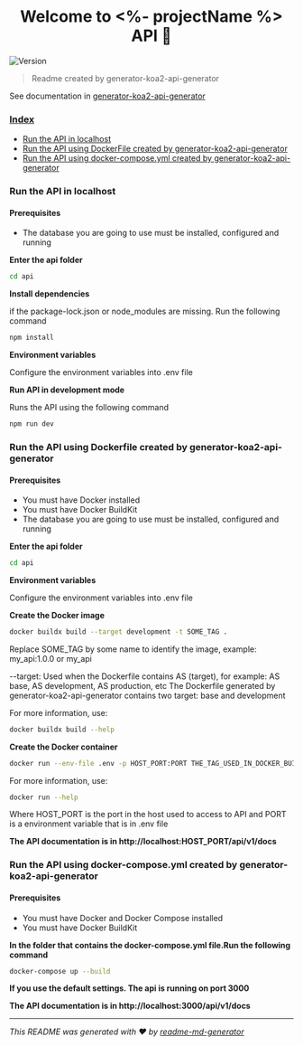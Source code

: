<h1 align="center">Welcome to <%- projectName %> API 👋</h1>
<p>
  <img alt="Version" src="https://img.shields.io/badge/version-0.1.0-blue.svg?cacheSeconds=2592000" />
</p>

> Readme created by generator-koa2-api-generator

See documentation in [generator-koa2-api-generator](https://github.com/cristopher1/generator-koa2-api-generator/tree/main)

### [Index](#index)

- [Run the API in localhost](#localhost)
- [Run the API using DockerFile created by generator-koa2-api-generator](#docker-support)
- [Run the API using docker-compose.yml created by generator-koa2-api-generator](#docker-compose-support)

### <a id="localhost"></a> Run the API in localhost

#### Prerequisites

- The database you are going to use must be installed, configured and running

**Enter the api folder**

```sh
cd api
```

**Install dependencies**

if the package-lock.json or node_modules are missing. Run the following command

```sh
npm install
```

**Environment variables**

Configure the environment variables into .env file

**Run API in development mode**

Runs the API using the following command

```sh
npm run dev
```

### <a id="docker-support"></a> Run the API using Dockerfile created by generator-koa2-api-generator

#### Prerequisites

- You must have Docker installed
- <a ref="https://docs.docker.com/build/buildkit/">You must have Docker BuildKit</a>
- The database you are going to use must be installed, configured and running

**Enter the api folder**

```sh
cd api
```

**Environment variables**

Configure the environment variables into .env file

**Create the Docker image**

```sh
docker buildx build --target development -t SOME_TAG .
```

Replace SOME_TAG by some name to identify the image, example: my_api:1.0.0 or my_api

--target: Used when the Dockerfile contains AS (target), for example: AS base, AS development, AS production, etc
The Dockerfile generated by generator-koa2-api-generator contains two target: base and development

For more information, use:

```sh
docker buildx build --help
```

**Create the Docker container**

```sh
docker run --env-file .env -p HOST_PORT:PORT THE_TAG_USED_IN_DOCKER_BUILD
```

For more information, use:

```sh
docker run --help
```

Where HOST_PORT is the port in the host used to access to API and PORT is a environment variable that is in .env file

**The API documentation is in http://localhost:HOST_PORT/api/v1/docs**

### <a id="docker-compose-support"></a> Run the API using docker-compose.yml created by generator-koa2-api-generator

#### Prerequisites

- You must have Docker and Docker Compose installed
- <a ref="https://docs.docker.com/build/buildkit/">You must have Docker BuildKit</a>

**In the folder that contains the docker-compose.yml file.Run the following command**

```sh
docker-compose up --build
```

**If you use the default settings. The api is running on port 3000**

**The API documentation is in http://localhost:3000/api/v1/docs**

---

_This README was generated with ❤️ by [readme-md-generator](https://github.com/kefranabg/readme-md-generator)_
